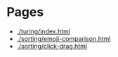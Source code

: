 # Pages

- [./turing/index.html](./turing/index.html)
- [./sorting/emoji-comparison.html](./sorting/emoji-comparison.html)
- [./sorting/click-drag.html](./sorting/click-drag.html)
